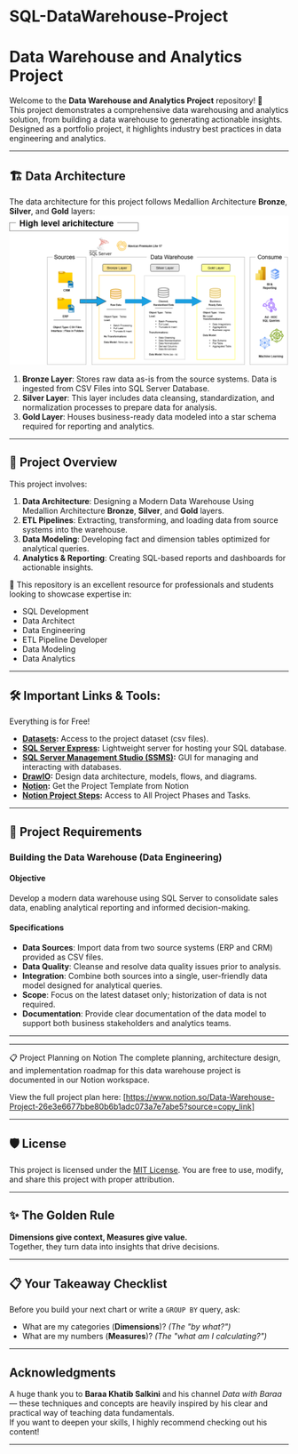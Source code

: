# SQL-DataWarehouse-Project

# Data Warehouse and Analytics Project

Welcome to the **Data Warehouse and Analytics Project** repository! 🚀  
This project demonstrates a comprehensive data warehousing and analytics solution, from building a data warehouse to generating actionable insights. Designed as a portfolio project, it highlights industry best practices in data engineering and analytics.

---
## 🏗️ Data Architecture

The data architecture for this project follows Medallion Architecture **Bronze**, **Silver**, and **Gold** layers:
![Data Architecture](docs/DataWarehouse.png)

1. **Bronze Layer**: Stores raw data as-is from the source systems. Data is ingested from CSV Files into SQL Server Database.
2. **Silver Layer**: This layer includes data cleansing, standardization, and normalization processes to prepare data for analysis.
3. **Gold Layer**: Houses business-ready data modeled into a star schema required for reporting and analytics.

---
## 📖 Project Overview

This project involves:

1. **Data Architecture**: Designing a Modern Data Warehouse Using Medallion Architecture **Bronze**, **Silver**, and **Gold** layers.
2. **ETL Pipelines**: Extracting, transforming, and loading data from source systems into the warehouse.
3. **Data Modeling**: Developing fact and dimension tables optimized for analytical queries.
4. **Analytics & Reporting**: Creating SQL-based reports and dashboards for actionable insights.

🎯 This repository is an excellent resource for professionals and students looking to showcase expertise in:
- SQL Development
- Data Architect
- Data Engineering  
- ETL Pipeline Developer  
- Data Modeling  
- Data Analytics  

---

## 🛠️ Important Links & Tools:

Everything is for Free!
- **[Datasets](datasets/):** Access to the project dataset (csv files).
- **[SQL Server Express](https://www.microsoft.com/en-us/sql-server/sql-server-downloads):** Lightweight server for hosting your SQL database.
- **[SQL Server Management Studio (SSMS)](https://learn.microsoft.com/en-us/sql/ssms/download-sql-server-management-studio-ssms?view=sql-server-ver16):** GUI for managing and interacting with databases.
- **[DrawIO](https://www.drawio.com/):** Design data architecture, models, flows, and diagrams.
- **[Notion](https://www.notion.com/templates/sql-data-warehouse-project):** Get the Project Template from Notion
- **[Notion Project Steps](https://www.notion.so/Data-Warehouse-Project-26e3e6677bbe80b6b1adc073a7e7abe5?source=copy_link):** Access to All Project Phases and Tasks.

---

## 🚀 Project Requirements

### Building the Data Warehouse (Data Engineering)

#### Objective
Develop a modern data warehouse using SQL Server to consolidate sales data, enabling analytical reporting and informed decision-making.

#### Specifications
- **Data Sources**: Import data from two source systems (ERP and CRM) provided as CSV files.
- **Data Quality**: Cleanse and resolve data quality issues prior to analysis.
- **Integration**: Combine both sources into a single, user-friendly data model designed for analytical queries.
- **Scope**: Focus on the latest dataset only; historization of data is not required.
- **Documentation**: Provide clear documentation of the data model to support both business stakeholders and analytics teams.

---


---

📋 Project Planning on Notion
The complete planning, architecture design, and implementation roadmap for this data warehouse project is documented in our Notion workspace.

View the full project plan here: [https://www.notion.so/Data-Warehouse-Project-26e3e6677bbe80b6b1adc073a7e7abe5?source=copy_link]

--- 


## 🛡️ License

This project is licensed under the [MIT License](LICENSE). You are free to use, modify, and share this project with proper attribution.

--- 

## ✨ The Golden Rule  
**Dimensions give context, Measures give value.**  
Together, they turn data into insights that drive decisions.

---

## 📋 Your Takeaway Checklist  
Before you build your next chart or write a `GROUP BY` query, ask:

- What are my categories (**Dimensions**)? *(The "by what?")*  
- What are my numbers (**Measures**)? *(The "what am I calculating?")*

---

## Acknowledgments  
A huge thank you to **Baraa Khatib Salkini** and his channel *Data with Baraa* — these techniques and concepts are heavily inspired by his clear and practical way of teaching data fundamentals.  
If you want to deepen your skills, I highly recommend checking out his content!

---
